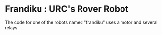 # Frandiku : URC's Rover Robot
The code for one of the robots named "frandiku" uses a motor and several relays
